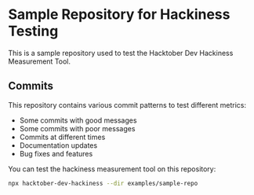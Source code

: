 # Sample Repository for Hackiness Testing

This is a sample repository used to test the Hacktober Dev Hackiness Measurement Tool.

## Commits

This repository contains various commit patterns to test different metrics:

- Some commits with good messages
- Some commits with poor messages
- Commits at different times
- Documentation updates
- Bug fixes and features

You can test the hackiness measurement tool on this repository:

```bash
npx hacktober-dev-hackiness --dir examples/sample-repo
```